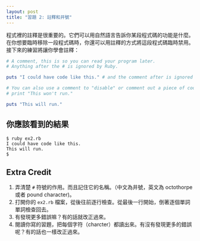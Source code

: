 ```yaml
---
layout: post
title: "習題 2: 註釋和井號"
---
```

程式裡的註釋是很重要的。它們可以用自然語言告訴你某段程式碼的功能是什麼。在你想要臨時移除一段程式碼時，你還可以用註釋的方式將這段程式碼臨時禁用。接下來的練習將讓你學會註釋：

```ruby
# A comment, this is so you can read your program later.
# Anything after the # is ignored by Ruby.

puts "I could have code like this." # and the comment after is ignored

# You can also use a comment to "disable" or comment out a piece of code:
# print "This won't run."

puts "This will run."
```

## 你應該看到的結果
    $ ruby ex2.rb 
    I could have code like this.
    This will run.
    $

## Extra Credit

1. 弄清楚 `#` 符號的作用。而且記住它的名稱。（中文為井號，英文為 octothorpe 或者 pound character)。
2. 打開你的 `ex2.rb` 檔案，從後往前逐行檢查。從最後一行開始，倒著逐個單詞單詞檢查回去。
3. 有發現更多錯誤嘛？有的話就改正過來。
4. 閱讀你寫的習題，把每個字符（charcter）都讀出來。有沒有發現更多的錯誤呢？有的話也一樣改正過來。